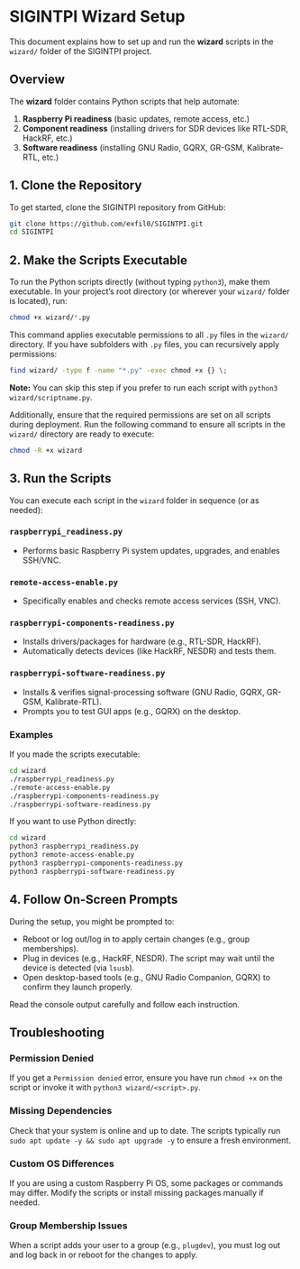 # SIGINTPI Wizard Setup

This document explains how to set up and run the **wizard** scripts in the `wizard/` folder of the SIGINTPI project.

## Overview

The **wizard** folder contains Python scripts that help automate:

1. **Raspberry Pi readiness** (basic updates, remote access, etc.)  
2. **Component readiness** (installing drivers for SDR devices like RTL-SDR, HackRF, etc.)  
3. **Software readiness** (installing GNU Radio, GQRX, GR-GSM, Kalibrate-RTL, etc.)

## 1. Clone the Repository

To get started, clone the SIGINTPI repository from GitHub:

```bash
git clone https://github.com/exfil0/SIGINTPI.git
cd SIGINTPI
```

## 2. Make the Scripts Executable

To run the Python scripts directly (without typing `python3`), make them executable. In your project’s root directory (or wherever your `wizard/` folder is located), run:

```bash
chmod +x wizard/*.py
```

This command applies executable permissions to all `.py` files in the `wizard/` directory. If you have subfolders with `.py` files, you can recursively apply permissions:

```bash
find wizard/ -type f -name "*.py" -exec chmod +x {} \;
```

**Note:** You can skip this step if you prefer to run each script with `python3 wizard/scriptname.py`.

Additionally, ensure that the required permissions are set on all scripts during deployment. Run the following command to ensure all scripts in the `wizard/` directory are ready to execute:

```bash
chmod -R +x wizard
```

## 3. Run the Scripts

You can execute each script in the `wizard` folder in sequence (or as needed):

### `raspberrypi_readiness.py`

- Performs basic Raspberry Pi system updates, upgrades, and enables SSH/VNC.

### `remote-access-enable.py`

- Specifically enables and checks remote access services (SSH, VNC).

### `raspberrypi-components-readiness.py`

- Installs drivers/packages for hardware (e.g., RTL-SDR, HackRF).
- Automatically detects devices (like HackRF, NESDR) and tests them.

### `raspberrypi-software-readiness.py`

- Installs & verifies signal-processing software (GNU Radio, GQRX, GR-GSM, Kalibrate-RTL).
- Prompts you to test GUI apps (e.g., GQRX) on the desktop.

### Examples

If you made the scripts executable:

```bash
cd wizard
./raspberrypi_readiness.py
./remote-access-enable.py
./raspberrypi-components-readiness.py
./raspberrypi-software-readiness.py
```

If you want to use Python directly:

```bash
cd wizard
python3 raspberrypi_readiness.py
python3 remote-access-enable.py
python3 raspberrypi-components-readiness.py
python3 raspberrypi-software-readiness.py
```

## 4. Follow On-Screen Prompts

During the setup, you might be prompted to:

- Reboot or log out/log in to apply certain changes (e.g., group memberships).
- Plug in devices (e.g., HackRF, NESDR). The script may wait until the device is detected (via `lsusb`).
- Open desktop-based tools (e.g., GNU Radio Companion, GQRX) to confirm they launch properly.

Read the console output carefully and follow each instruction.

## Troubleshooting

### Permission Denied

If you get a `Permission denied` error, ensure you have run `chmod +x` on the script or invoke it with `python3 wizard/<script>.py`.

### Missing Dependencies

Check that your system is online and up to date. The scripts typically run `sudo apt update -y && sudo apt upgrade -y` to ensure a fresh environment.

### Custom OS Differences

If you are using a custom Raspberry Pi OS, some packages or commands may differ. Modify the scripts or install missing packages manually if needed.

### Group Membership Issues

When a script adds your user to a group (e.g., `plugdev`), you must log out and log back in or reboot for the changes to apply.
